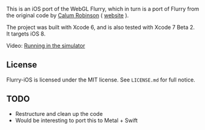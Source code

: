 This is an iOS port of the WebGL Flurry, which in turn is a port of Flurry from the original code by [Calum Robinson](https://github.com/calumr) ( [website](https://web.archive.org/web/20100612005656/http://web.mac.com/calumr/iWeb/Calum%20Robinson/Flurry.html) ).

The project was built with Xcode 6, and is also tested with Xcode 7 Beta 2. It targets iOS 8.

Video: [Running in the simulator](https://vimeo.com/132401757)

## License

Flurry-iOS is licensed under the MIT license. See `LICENSE.md` for full notice.

## TODO

* Restructure and clean up the code
* Would be interesting to port this to Metal + Swift